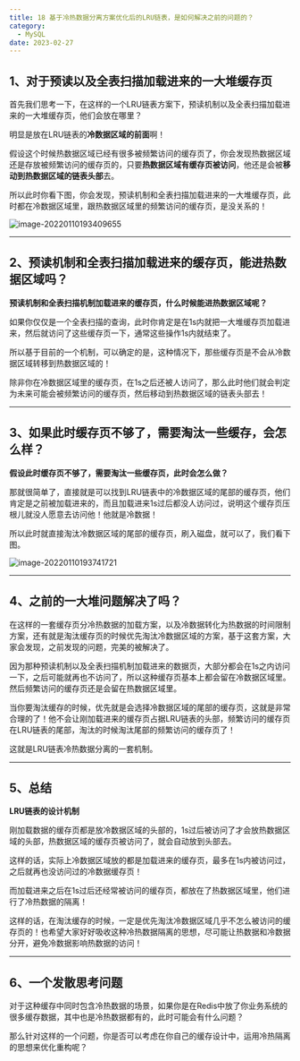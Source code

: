 ```yaml
---
title: 18 基于冷热数据分离方案优化后的LRU链表，是如何解决之前的问题的？
category:
  - MySQL
date: 2023-02-27
---
```


<!-- more -->




## 1、对于预读以及全表扫描加载进来的一大堆缓存页



首先我们思考一下，在这样的一个LRU链表方案下，预读机制以及全表扫描加载进来的一大堆缓存页，他们会放在哪里？

明显是放在LRU链表的**冷数据区域的前面**啊！

假设这个时候热数据区域已经有很多被频繁访问的缓存页了，你会发现热数据区域还是存放被频繁访问的缓存页的，只要**热数据区域有缓存页被访问**，他还是会被**移动到热数据区域的链表头部**去。

所以此时你看下图，你会发现，预读机制和全表扫描加载进来的一大堆缓存页，此时都在冷数据区域里，跟热数据区域里的频繁访问的缓存页，是没关系的！

<img src="https://studyimages.oss-cn-beijing.aliyuncs.com/img/mysql/01-33/202210201128142.png" alt="image-20220110193409655"/>



---

## 2、预读机制和全表扫描加载进来的缓存页，能进热数据区域吗？



**预读机制和全表扫描机制加载进来的缓存页，什么时候能进热数据区域呢？**

如果你仅仅是一个全表扫描的查询，此时你肯定是在1s内就把一大堆缓存页加载进来，然后就访问了这些缓存页一下，通常这些操作1s内就结束了。

所以基于目前的一个机制，可以确定的是，这种情况下，那些缓存页是不会从冷数据区域转移到热数据区域的！

除非你在冷数据区域里的缓存页，在1s之后还被人访问了，那么此时他们就会判定为未来可能会被频繁访问的缓存页，然后移动到热数据区域的链表头部去！



---

## 3、如果此时缓存页不够了，需要淘汰一些缓存，会怎么样？



**假设此时缓存页不够了，需要淘汰一些缓存页，此时会怎么做？**

那就很简单了，直接就是可以找到LRU链表中的冷数据区域的尾部的缓存页，他们肯定是之前被加载进来的，而且加载进来1s过后都没人访问过，说明这个缓存页压根儿就没人愿意去访问他！他就是冷数据！

所以此时就直接淘汰冷数据区域的尾部的缓存页，刷入磁盘，就可以了，我们看下图。

<img src="https://studyimages.oss-cn-beijing.aliyuncs.com/img/mysql/01-33/202210201128143.png" alt="image-20220110193741721"/>



---

## 4、之前的一大堆问题解决了吗？



在这样的一套缓存页分冷热数据的加载方案，以及冷数据转化为热数据的时间限制方案，还有就是淘汰缓存页的时候优先淘汰冷数据区域的方案，基于这套方案，大家会发现，之前发现的问题，完美的被解决了。

因为那种预读机制以及全表扫描机制加载进来的数据页，大部分都会在1s之内访问一下，之后可能就再也不访问了，所以这种缓存页基本上都会留在冷数据区域里。然后频繁访问的缓存页还是会留在热数据区域里。

当你要淘汰缓存的时候，优先就是会选择冷数据区域的尾部的缓存页，这就是非常合理的了！他不会让刚加载进来的缓存页占据LRU链表的头部，频繁访问的缓存页在LRU链表的尾部，淘汰的时候淘汰尾部的频繁访问的缓存页了！

这就是LRU链表冷热数据分离的一套机制。



---

## 5、总结



**LRU链表的设计机制**

刚加载数据的缓存页都是放冷数据区域的头部的，1s过后被访问了才会放热数据区域的头部，热数据区域的缓存页被访问了，就会自动放到头部去。

这样的话，实际上冷数据区域放的都是加载进来的缓存页，最多在1s内被访问过，之后就再也没访问过的冷数据缓存页！

而加载进来之后在1s过后还经常被访问的缓存页，都放在了热数据区域里，他们进行了冷热数据的隔离！

这样的话，在淘汰缓存的时候，一定是优先淘汰冷数据区域几乎不怎么被访问的缓存页的！也希望大家好好吸收这种冷热数据隔离的思想，尽可能让热数据和冷数据分开，避免冷数据影响热数据的访问！



---

## 6、一个发散思考问题



对于这种缓存中同时包含冷热数据的场景，如果你是在Redis中放了你业务系统的很多缓存数据，其中也是冷热数据都有的，此时可能会有什么问题？

那么针对这样的一个问题，你是否可以考虑在你自己的缓存设计中，运用冷热隔离的思想来优化重构呢？
